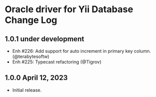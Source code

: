 # Oracle driver for Yii Database Change Log

## 1.0.1 under development

- Enh #226: Add support for auto increment in primary key column. (@terabytesoftw)
- Enh #225: Typecast refactoring (@Tigrov)

## 1.0.0 April 12, 2023

- Initial release.
